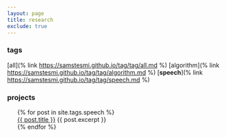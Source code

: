 ```yaml
---
layout: page
title: research
exclude: true
---
```


### tags
[all](% link https://samstesmi.github.io/tag/tag/all.md %)
[algorithm](% link https://samstesmi.github.io/tag/tag/algorithm.md %)
[**speech**](% link https://samstesmi.github.io/tag/tag/speech.md %)

### projects
<ul style="list-style-type:none">
  {% for post in site.tags.speech %}
    <li>
      <a href="{{ post.url }}">{{ post.title }}</a>
        {{ post.excerpt }}
    </li>
  {% endfor %}
</ul>
